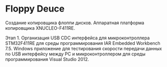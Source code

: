 # Floppy Deuce
Создание копировщика флоппи дисков.
Аппаратная платформа копировщика XNUCLEO-F411RE.

Этап 1.
Организация USB CDC интерфейса для микроконтроллера STM32F411RE для среды программирования IAR Embedded Workbench 7.5.
Windows приложение для тестирования скорости передачи данных по USB интерфейсу между PC и микроконтроллером для среды программирования Visual Studio 2012.
